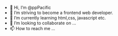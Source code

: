 - 👋 Hi, I’m @ppPacific
- 👀 I’m striving to become a frontend web developer.
- 🌱 I’m currently learning html,css, javascript etc. 
- 💞️ I’m looking to collaborate on ...
- 📫 How to reach me ...

<!---
ppPacific/ppPacific is a ✨ special ✨ repository because its `README.md` (this file) appears on your GitHub profile.
You can click the Preview link to take a look at your changes.
--->
